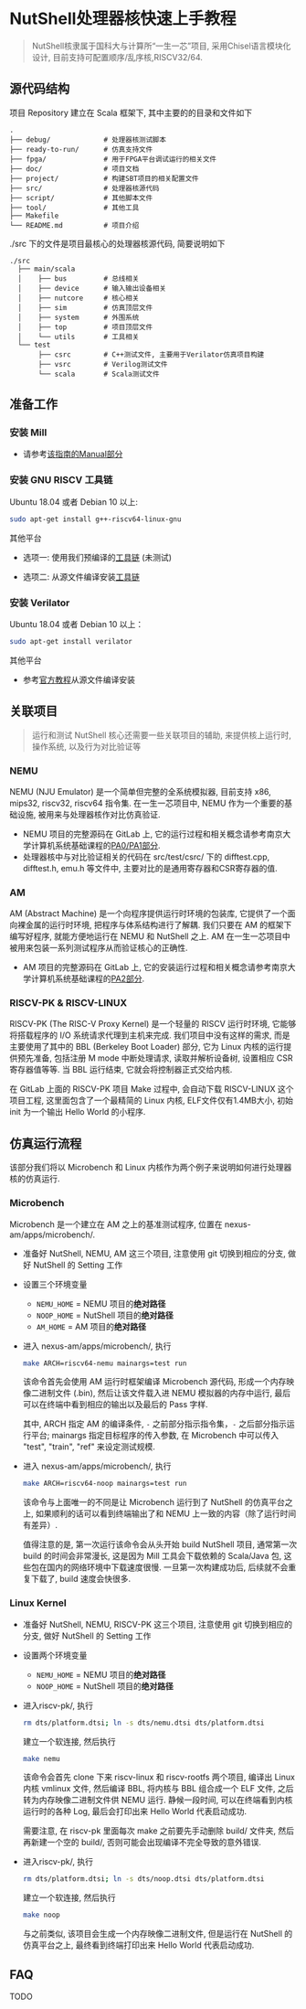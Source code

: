 

# NutShell处理器核快速上手教程

> NutShell核隶属于国科大与计算所“一生一芯”项目, 采用Chisel语言模块化设计, 目前支持可配置顺序/乱序核,RISCV32/64.



## 源代码结构

项目 Repository 建立在 Scala 框架下, 其中主要的的目录和文件如下

```
.
├── debug/             # 处理器核测试脚本
├── ready-to-run/      # 仿真支持文件
├── fpga/              # 用于FPGA平台调试运行的相关文件
├── doc/               # 项目文档
├── project/           # 构建SBT项目的相关配置文件
├── src/               # 处理器核源代码
├── script/            # 其他脚本文件
├── tool/              # 其他工具
├── Makefile           
└── README.md          # 项目介绍
```

./src 下的文件是项目最核心的处理器核源代码, 简要说明如下

```
./src
  ├── main/scala
  │    ├── bus         # 总线相关
  │    ├── device      # 输入输出设备相关
  │    ├── nutcore     # 核心相关
  │    ├── sim         # 仿真顶层文件
  │    ├── system      # 外围系统
  │    ├── top         # 项目顶层文件
  │    └── utils       # 工具相关
  └── test
       ├── csrc        # C++测试文件, 主要用于Verilator仿真项目构建
       ├── vsrc        # Verilog测试文件
       └── scala       # Scala测试文件
```



## 准备工作

### 安装 Mill

* 请参考[该指南的Manual部分](https://www.lihaoyi.com/mill/#manual)

### 安装 GNU RISCV 工具链

Ubuntu 18.04 或者 Debian 10 以上: 

```bash
sudo apt-get install g++-riscv64-linux-gnu
```

其他平台

* 选项一: 使用我们预编译的[工具链](https://github.com/LvNA-system/labeled-RISC-V/releases/download/v0.1.0/riscv-toolchain-2018.05.24.tar.gz) (未测试)

* 选项二: 从源文件编译安装[工具链](https://github.com/riscv/riscv-tools)

### 安装 Verilator

Ubuntu 18.04 或者 Debian 10 以上：

```bash
sudo apt-get install verilator
```

其他平台

* 参考[官方教程](https://www.veripool.org/projects/verilator/wiki/Installing)从源文件编译安装



## 关联项目

> 运行和测试 NutShell 核心还需要一些关联项目的辅助, 来提供核上运行时, 操作系统, 以及行为对比验证等

### NEMU

NEMU (NJU Emulator) 是一个简单但完整的全系统模拟器, 目前支持 x86, mips32, riscv32, riscv64 指令集. 在一生一芯项目中, NEMU 作为一个重要的基础设施, 被用来与处理器核作对比仿真验证.

* NEMU 项目的完整源码在 GitLab 上, 它的运行过程和相关概念请参考南京大学计算机系统基础课程的[PA0/PA1部分](https://nju-projectn.github.io/ics-pa-gitbook/ics2019/PA0.html).
* 处理器核中与对比验证相关的代码在 src/test/csrc/ 下的 difftest.cpp, difftest.h, emu.h 等文件中, 主要对比的是通用寄存器和CSR寄存器的值.

### AM

AM (Abstract Machine) 是一个向程序提供运行时环境的包装库, 它提供了一个面向裸金属的运行时环境, 把程序与体系结构进行了解耦. 我们只要在 AM 的框架下编写好程序, 就能方便地运行在 NEMU 和 NutShell 之上. AM 在一生一芯项目中被用来包装一系列测试程序从而验证核心的正确性.

* AM 项目的完整源码在 GitLab 上, 它的安装运行过程和相关概念请参考南京大学计算机系统基础课程的[PA2部分](https://nju-projectn.github.io/ics-pa-gitbook/ics2019/2.3.html).

### RISCV-PK & RISCV-LINUX

RISCV-PK (The RISC-V Proxy Kernel) 是一个轻量的 RISCV 运行时环境, 它能够将搭载程序的 I/O 系统请求代理到主机来完成. 我们项目中没有这样的需求, 而是主要使用了其中的 BBL (Berkeley Boot Loader) 部分, 它为 Linux 内核的运行提供预先准备, 包括注册 M mode 中断处理请求, 读取并解析设备树, 设置相应 CSR 寄存器值等等. 当 BBL 运行结束, 它就会将控制器正式交给内核.

在 GitLab 上面的 RISCV-PK 项目 Make 过程中, 会自动下载 RISCV-LINUX 这个项目工程, 这里面包含了一个最精简的 Linux 内核, ELF文件仅有1.4MB大小, 初始 init 为一个输出 Hello World 的小程序. 



## 仿真运行流程

该部分我们将以 Microbench 和 Linux 内核作为两个例子来说明如何进行处理器核的仿真运行.

### Microbench

Microbench 是一个建立在 AM 之上的基准测试程序, 位置在 nexus-am/apps/microbench/.

* 准备好 NutShell, NEMU, AM 这三个项目, 注意使用 git 切换到相应的分支, 做好 NutShell 的 Setting 工作
* 设置三个环境变量
  * `NEMU_HOME` = NEMU 项目的**绝对路径**
  * `NOOP_HOME` = NutShell 项目的**绝对路径**
  * `AM_HOME` = AM 项目的**绝对路径**

* 进入 nexus-am/apps/microbench/, 执行

  ```bash
  make ARCH=riscv64-nemu mainargs=test run
  ```

  该命令首先会使用 AM 运行时框架编译 Microbench 源代码, 形成一个内存映像二进制文件 (.bin), 然后让该文件载入进 NEMU 模拟器的内存中运行, 最后可以在终端中看到相应的输出以及最后的 Pass 字样. 

  其中, ARCH 指定 AM 的编译条件, `-` 之前部分指示指令集，`-` 之后部分指示运行平台; mainargs 指定目标程序的传入参数, 在 Microbench 中可以传入 "test", "train", "ref" 来设定测试规模.

* 进入 nexus-am/apps/microbench/, 执行

  ```bash
  make ARCH=riscv64-noop mainargs=test run
  ```

  该命令与上面唯一的不同是让 Microbench 运行到了 NutShell 的仿真平台之上, 如果顺利的话可以看到终端输出了和 NEMU 上一致的内容（除了运行时间有差异）.

  值得注意的是, 第一次运行该命令会从头开始 build NutShell 项目, 通常第一次 build 的时间会非常漫长, 这是因为 Mill 工具会下载依赖的 Scala/Java 包, 这些包在国内的网络环境中下载速度很慢. 一旦第一次构建成功后, 后续就不会重复下载了, build 速度会快很多.



### Linux Kernel

* 准备好 NutShell, NEMU, RISCV-PK 这三个项目, 注意使用 git 切换到相应的分支, 做好 NutShell 的 Setting 工作
* 设置两个环境变量
  * `NEMU_HOME` = NEMU 项目的**绝对路径**
  * `NOOP_HOME` = NutShell 项目的**绝对路径**

* 进入riscv-pk/, 执行

  ```bash
  rm dts/platform.dtsi; ln -s dts/nemu.dtsi dts/platform.dtsi
  ```

  建立一个软连接, 然后执行

  ```bash
  make nemu
  ```

  该命令会首先 clone 下来 riscv-linux 和 riscv-rootfs 两个项目, 编译出 Linux 内核 vmlinux 文件, 然后编译 BBL, 将内核与 BBL 组合成一个 ELF 文件, 之后转为内存映像二进制文件供 NEMU 运行. 静候一段时间, 可以在终端看到内核运行时的各种 Log, 最后会打印出来 Hello World 代表启动成功.

  需要注意, 在 riscv-pk 里面每次 make 之前要先手动删除 build/ 文件夹, 然后再新建一个空的 build/, 否则可能会出现编译不完全导致的意外错误.

* 进入riscv-pk/, 执行

  ```bash
  rm dts/platform.dtsi; ln -s dts/noop.dtsi dts/platform.dtsi
  ```

  建立一个软连接, 然后执行

  ```bash
  make noop
  ```

  与之前类似, 该项目会生成一个内存映像二进制文件, 但是运行在 NutShell 的仿真平台之上, 最终看到终端打印出来 Hello World 代表启动成功.



## FAQ

TODO
